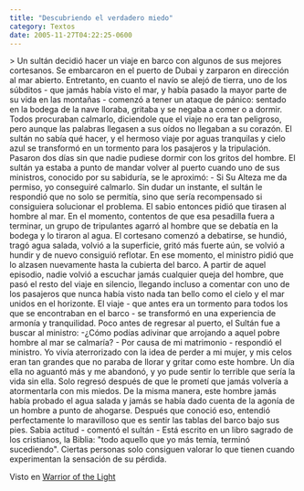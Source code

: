 ```yaml
---
title: "Descubriendo el verdadero miedo"
category: Textos
date: 2005-11-27T04:22:25-0600
---
```


&gt; Un sultán decidió hacer un viaje en barco con algunos de sus mejores cortesanos. Se embarcaron en el puerto de Dubai y zarparon en dirección al mar abierto. Entretanto, en cuanto el navío se alejó de tierra, uno de los súbditos - que jamás había visto el mar, y había pasado la mayor parte de su vida en las montañas - comenzó a tener un ataque de pánico: sentado en la bodega de la nave lloraba, gritaba y se negaba a comer o a dormir. Todos procuraban calmarlo, diciendole que el viaje no era tan peligroso, pero aunque las palabras llegasen a sus oídos no llegaban a su corazón. El sultán no sabía qué hacer, y el hermoso viaje por aguas tranquilas y cielo azul se transformó en un tormento para los pasajeros y la tripulación. Pasaron dos días sin que nadie pudiese dormir con los gritos del hombre. El sultán ya estaba a punto de mandar volver al puerto cuando uno de sus ministros, conocido por su sabiduría, se le aproximó: - Si Su Alteza me da permiso, yo conseguiré calmarlo. Sin dudar un instante, el sultán le respondió que no solo se permitía, sino que sería recompensado si consiguiera solucionar el problema. El sabio entonces pidió que tirasen al hombre al mar. En el momento, contentos de que esa pesadilla fuera a terminar, un grupo de tripulantes agarró al hombre que se debatía en la bodega y lo tiraron al agua. El cortesano comenzó a debatirse, se hundió, tragó agua salada, volvió a la superficie, gritó más fuerte aún, se volvió a hundir y de nuevo consiguió reflotar. En ese momento, el ministro pidió que lo alzasen nuevamente hasta la cubierta del barco. A partir de aquel episodio, nadie volvió a escuchar jamás cualquier queja del hombre, que pasó el resto del viaje en silencio, llegando incluso a comentar con uno de los pasajeros que nunca había visto nada tan bello como el cielo y el mar unidos en el horizonte. El viaje - que antes era un tormento para todos los que se encontraban en el barco - se transformó en una experiencia de armonía y tranquilidad. Poco antes de regresar al puerto, el Sultán fue a buscar al ministro: -¿Cómo podías adivinar que arrojando a aquel pobre hombre al mar se calmaría? - Por causa de mi matrimonio - respondió el ministro. Yo vivía aterrorizado con la idea de perder a mi mujer, y mis celos eran tan grandes que no paraba de llorar y gritar como este hombre. Un día ella no aguantó más y me abandonó, y yo pude sentir lo terrible que sería la vida sin ella. Solo regresó después de que le prometí que jamás volvería a atormentarla con mis miedos. De la misma manera, este hombre jamás había probado el agua salada y jamás se había dado cuenta de la agonía de un hombre a punto de ahogarse. Después que conoció eso, entendió perfectamente lo maravilloso que es sentir las tablas del barco bajo sus pies. Sabia actitud - comentó el sultán - Está escrito en un libro sagrado de los cristianos, la Biblia: &#34;todo aquello que yo más temía, terminó sucediendo&#34;. Ciertas personas solo consiguen valorar lo que tienen cuando experimentan la sensación de su pérdida.

Visto en [Warrior of the Light](http://www.warriorofthelight.com/espa/edi29_desc.shtml)